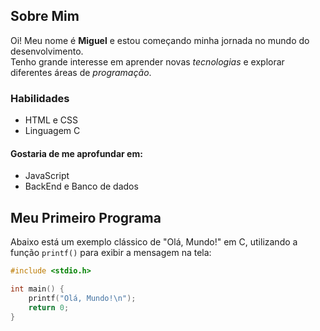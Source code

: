 ## Sobre Mim

Oi! Meu nome é **Miguel** e estou começando minha jornada no mundo do desenvolvimento.  
Tenho grande interesse em aprender novas *tecnologias* e explorar diferentes áreas de *programação*.

### Habilidades

* HTML e CSS
* Linguagem C

#### Gostaria de me aprofundar em:

* JavaScript
* BackEnd e Banco de dados

## Meu Primeiro Programa

Abaixo está um exemplo clássico de "Olá, Mundo!" em C, utilizando a função `printf()` para exibir a mensagem na tela:

```c
#include <stdio.h>

int main() {
    printf("Olá, Mundo!\n");
    return 0;
}